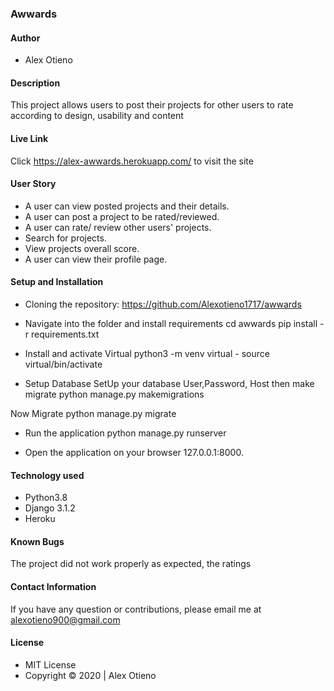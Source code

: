 ### Awwards

#### Author
* Alex Otieno
#### Description
This project allows users to post their projects for other users to rate according to design, usability and content

#### Live Link
Click https://alex-awwards.herokuapp.com/ to visit the site

#### User Story
* A user can view posted projects and their details.
* A user can post a project to be rated/reviewed.
* A user can rate/ review other users' projects.
* Search for projects.
* View projects overall score.
* A user can view their profile page.

#### Setup and Installation

* Cloning the repository:
    https://github.com/Alexotieno1717/awwards

* Navigate into the folder and install requirements
    cd awwards pip install -r requirements.txt 

* Install and activate Virtual
    python3 -m venv virtual - source virtual/bin/activate  

* Setup Database
SetUp your database User,Password, Host then make migrate
    python manage.py makemigrations

Now Migrate
    python manage.py migrate 

* Run the application
    python manage.py runserver 

* Open the application on your browser 127.0.0.1:8000.

#### Technology used
* Python3.8
* Django 3.1.2
* Heroku

#### Known Bugs
The project did not work properly as expected, the ratings

#### Contact Information
If you have any question or contributions, please email me at alexotieno900@gmail.com

#### License
* MIT License
* Copyright &copy; 2020 | Alex Otieno